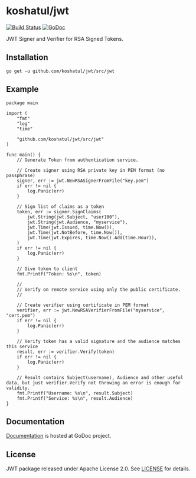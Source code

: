 # koshatul/jwt

[![Build Status](https://travis-ci.org/koshatul/jwt.svg?branch=master)](https://travis-ci.org/koshatul/jwt)
[![GoDoc](https://godoc.org/github.com/koshatul/jwt/src/jwt?status.svg)](https://godoc.org/github.com/koshatul/jwt/src/jwt)

JWT Signer and Verifier for RSA Signed Tokens.

## Installation

`go get -u github.com/koshatul/jwt/src/jwt`

## Example 

```
package main

import (
	"fmt"
	"log"
	"time"

	"github.com/koshatul/jwt/src/jwt"
)

func main() {
	// Generate Token from authentication service.

    // Create signer using RSA private key in PEM format (no passphrase)
	signer, err := jwt.NewRSASignerFromFile("key.pem")
	if err != nil {
		log.Panic(err)
	}

    // Sign list of claims as a token
	token, err := signer.SignClaims(
		jwt.String(jwt.Subject, "user100"),
		jwt.String(jwt.Audience, "myservice"),
		jwt.Time(jwt.Issued, time.Now()),
		jwt.Time(jwt.NotBefore, time.Now()),
		jwt.Time(jwt.Expires, time.Now().Add(time.Hour)),
	)
	if err != nil {
		log.Panic(err)
	}

    // Give token to client
	fmt.Printf("Token: %s\n", token)

    //
	// Verify on remote service using only the public certificate.
    //

	// Create verifier using certificate in PEM format
    verifier, err := jwt.NewRSAVerifierFromFile("myservice", "cert.pem")
	if err != nil {
		log.Panic(err)
	}

    // Verify token has a valid signature and the audience matches this service
	result, err := verifier.Verify(token)
	if err != nil {
		log.Panic(err)
	}

    // Result contains Subject(username), Audience and other useful data, but just verifier.Verify not throwing an error is enough for validity.
	fmt.Printf("Username: %s\n", result.Subject)
	fmt.Printf("Service: %s\n", result.Audience)
}
```

## Documentation

[Documentation](http://godoc.org/github.com/koshatul/jwt) is hosted at GoDoc project.

## License

JWT package released under Apache License 2.0.
See [LICENSE](https://github.com/koshatul/jwt/blob/master/LICENSE) for details.